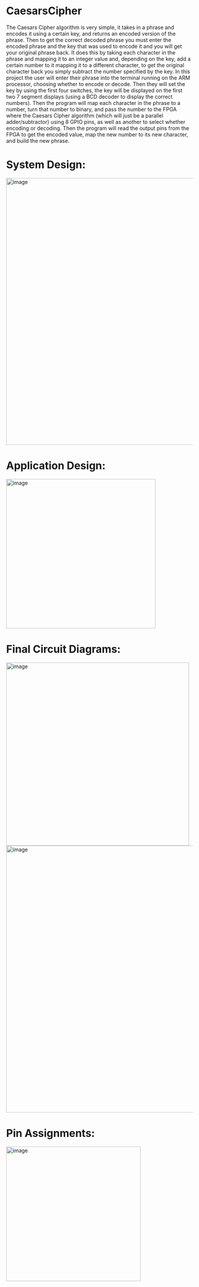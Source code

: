 # CaesarsCipher
The Caesars Cipher algorithm is very simple, it takes in a phrase and encodes it using a certain key, and returns an encoded version of the phrase. Then to get the correct decoded phrase you must enter the encoded phrase and the key that was used to encode it and you will get your original phrase back. It does this by taking each character in the phrase and mapping it to an integer value and, depending on the key, add a certain number to it mapping it to a different character, to get the original character back you simply subtract the number specified by the key. In this project the user will enter their phrase into the terminal running on the ARM processor, choosing whether to encode or decode. Then they will set the key by using the first four switches, the key will be displayed on the first two 7 segment displays (using a BCD decoder to display the correct numbers). Then the program will map each character in the phrase to a number, turn that number to binary, and pass the number to the FPGA where the Caesars Cipher algorithm (which will just be a parallel adder/subtractor) using 8 GPIO pins, as well as another to select whether encoding or decoding. Then the program will read the output pins from the FPGA to get the encoded value, map the new number to its new character, and build the new phrase.
# System Design:
<img width="720" alt="image" src="https://user-images.githubusercontent.com/82002017/226688870-25771f0c-45cb-4b68-b303-8fecd08ccc5f.png">

# Application Design:
<img width="403" alt="image" src="https://user-images.githubusercontent.com/82002017/226689014-3ee1a5a4-46af-4c3d-85e5-e64f9e2de7c7.png">

# Final Circuit Diagrams:
<img width="494" alt="image" src="https://user-images.githubusercontent.com/82002017/226689122-73fbe544-c9f2-40cc-b60f-f0e85b68433d.png">
<img width="720" alt="image" src="https://user-images.githubusercontent.com/82002017/226689145-674d35b8-7fb9-4eab-b505-e1fefe439507.png">

# Pin Assignments:
<img width="363" alt="image" src="https://user-images.githubusercontent.com/82002017/226689203-a2a0e0ed-0d55-4e52-816b-98ef6f11df1c.png">
